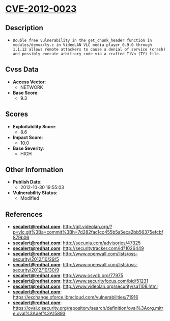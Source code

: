
# [CVE-2012-0023](http://git.videolan.org/?p=vlc.git%3Ba=commit%3Bh=7d282fac1cc455b5a5eca2bb56375efcbf879b06)

## Description

- `Double free vulnerability in the get_chunk_header function in modules/demux/ty.c in VideoLAN VLC media player 0.9.0 through 1.1.12 allows remote attackers to cause a denial of service (crash) and possibly execute arbitrary code via a crafted TiVo (TY) file.`

## Cvss Data

- **Access Vector**:
  - NETWORK
- **Base Score**:
  - 9.3

## Scores

- **Exploitability Score**:
  - 8.6
- **Impact Score**:
  - 10.0
- **Base Severity**:
  - HIGH

## Other Information

- **Publish Date**:
  - 2012-10-30 19:55:03
- **Vulnerability Status**:
  - Modified

## References

- **secalert@redhat.com**: http://git.videolan.org/?p=vlc.git%3Ba=commit%3Bh=7d282fac1cc455b5a5eca2bb56375efcbf879b06
- **secalert@redhat.com**: http://secunia.com/advisories/47325
- **secalert@redhat.com**: http://securitytracker.com/id?1026449
- **secalert@redhat.com**: http://www.openwall.com/lists/oss-security/2012/10/29/5
- **secalert@redhat.com**: http://www.openwall.com/lists/oss-security/2012/10/30/9
- **secalert@redhat.com**: http://www.osvdb.org/77975
- **secalert@redhat.com**: http://www.securityfocus.com/bid/51231
- **secalert@redhat.com**: http://www.videolan.org/security/sa1108.html
- **secalert@redhat.com**: https://exchange.xforce.ibmcloud.com/vulnerabilities/71916
- **secalert@redhat.com**: https://oval.cisecurity.org/repository/search/definition/oval%3Aorg.mitre.oval%3Adef%3A15893
